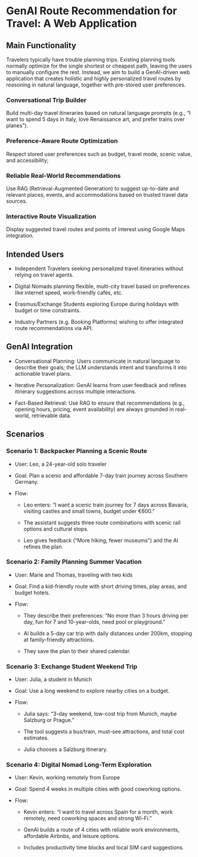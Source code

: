 # GenAI Route Recommendation for Travel: A Web Application

## Main Functionality

Travelers typically have trouble planning trips. Existing planning tools normally optimize for the single shortest or cheapest path, leaving the users to manually configure the rest. Instead, we aim to build a GenAI-driven web application that creates holistic and highly personalized travel routes by reasoning in natural language, together with pre-stored user preferences.

### Conversational Trip Builder

Build multi-day travel itineraries based on natural language prompts (e.g., “I want to spend 5 days in Italy, love Renaissance art, and prefer trains over planes”).

### Preference-Aware Route Optimization

Respect stored user preferences such as budget, travel mode, scenic value, and accessibility;

### Reliable Real-World Recommendations

Use RAG (Retrieval-Augmented Generation) to suggest up-to-date and relevant places, events, and accommodations based on trusted travel data sources.

### Interactive Route Visualization

Display suggested travel routes and points of interest using Google Maps integration.

## Intended Users

- Independent Travelers seeking personalized travel itineraries without relying on travel agents.

- Digital Nomads planning flexible, multi-city travel based on preferences like internet speed, work-friendly cafés, etc.

- Erasmus/Exchange Students exploring Europe during holidays with budget or time constraints.

- Industry Partners (e.g. Booking Platforms) wishing to offer integrated route recommendations via API.

## GenAI Integration

- Conversational Planning: Users communicate in natural language to describe their goals; the LLM understands intent and transforms it into actionable travel plans.

- Iterative Personalization: GenAI learns from user feedback and refines itinerary suggestions across multiple interactions.

- Fact-Based Retrieval: Use RAG to ensure that recommendations (e.g., opening hours, pricing, event availability) are always grounded in real-world, retrievable data.

## Scenarios
### Scenario 1: Backpacker Planning a Scenic Route

- User: Leo, a 24-year-old solo traveler
- Goal: Plan a scenic and affordable 7-day train journey across Southern Germany.

- Flow:

  - Leo enters: “I want a scenic train journey for 7 days across Bavaria, visiting castles and small towns, budget under €600.”

  - The assistant suggests three route combinations with scenic rail options and cultural stops.

  - Leo gives feedback (“More hiking, fewer museums”) and the AI refines the plan.

### Scenario 2: Family Planning Summer Vacation

- User: Marie and Thomas, traveling with two kids
- Goal: Find a kid-friendly route with short driving times, play areas, and budget hotels.

- Flow:

  - They describe their preferences: “No more than 3 hours driving per day, fun for 7 and 10-year-olds, need pool or playground.”

  - AI builds a 5-day car trip with daily distances under 200km, stopping at family-friendly attractions.

  - They save the plan to their shared calendar.

### Scenario 3: Exchange Student Weekend Trip

- User: Julia, a student in Munich
- Goal: Use a long weekend to explore nearby cities on a budget.

- Flow:

  - Julia says: “3-day weekend, low-cost trip from Munich, maybe Salzburg or Prague.”

  - The tool suggests a bus/train, must-see attractions, and total cost estimates.

  - Julia chooses a Salzburg itinerary.

### Scenario 4: Digital Nomad Long-Term Exploration

- User: Kevin, working remotely from Europe
- Goal: Spend 4 weeks in multiple cities with good coworking options.

- Flow:

  - Kevin enters: “I want to travel across Spain for a month, work remotely, need coworking spaces and strong Wi-Fi.”

  - GenAI builds a route of 4 cities with reliable work environments, affordable Airbnbs, and leisure options.

  - Includes productivity time blocks and local SIM card suggestions.


